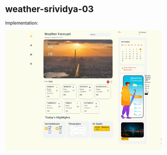 # weather-srividya-03



Implementation:


![snap1](https://github.com/srividya-03/weather-srividya-03/blob/main/images/week2.png)


